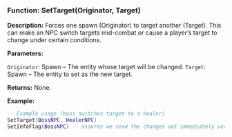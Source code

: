 ### Function: SetTarget(Originator, Target)

**Description:** Forces one spawn (Originator) to target another (Target). This can make an NPC switch targets mid-combat or cause a player’s target to change under certain conditions.

**Parameters:**

`Originator`: Spawn – The entity whose target will be changed.
`Target`: Spawn – The entity to set as the new target.

**Returns:** None.

**Example:**

```lua
-- Example usage (boss switches target to a healer)
SetTarget(BossNPC, HealerNPC)
SetInfoFlag(BossNPC) -- assures we send the changes out immediately versus waiting for process loop
```